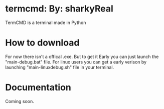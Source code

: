 # termcmd: By: sharkyReal
TermCMD is a terminal made in Python
# How to download
For now there isn't a offical .exe. But to get it Early you can just launch the "main-debug.bat" file. For linux users you can get a early verison by launching "main-linuxdebug.sh" file in your terminal.
# Documentation
Coming soon.

